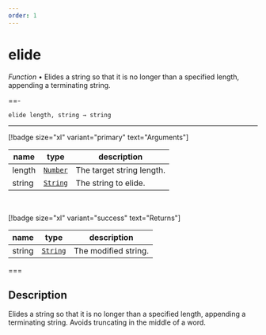 ```yaml
---
order: 1
---
```

# elide

_Function_ &bull; Elides a string so that it is no longer than a specified length, appending a terminating string.


==- <pre><code>elide length, string &rarr; string</code></pre>
<hr>

[!badge size="xl" variant="primary" text="Arguments"]

| name | type | description |
|------|------|-------------|
|length|[`Number`][Number]|The target string length.|
|string|[`String`][String]|The string to elide.|

<br>

[!badge size="xl" variant="success" text="Returns"]

| name | type | description |
|------|------|-------------|
|string|[`String`][String]|The modified string.|



===


## Description

Elides a string so that it is no longer than a specified length, appending a terminating string. Avoids truncating in the middle of a word.


[Number]: https://developer.mozilla.org/en-US/docs/Web/JavaScript/Reference/Global_Objects/Number
[String]: https://developer.mozilla.org/en-US/docs/Web/JavaScript/Reference/Global_Objects/String